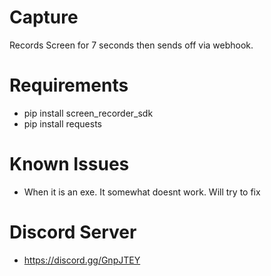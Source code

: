 # Capture
Records Screen for 7 seconds then sends off via webhook.

# Requirements
- pip install screen_recorder_sdk 
- pip install requests

# Known Issues
- When it is an exe. It somewhat doesnt work. Will try to fix

# Discord Server
- https://discord.gg/GnpJTEY
